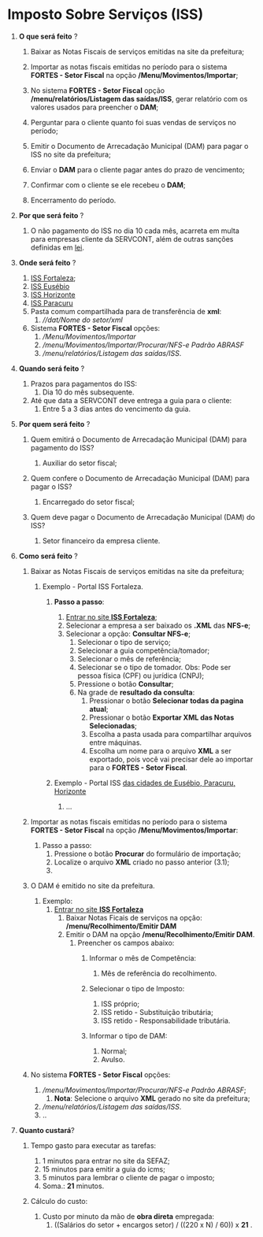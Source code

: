 # Imposto Sobre Serviços (ISS)

   1. **O que será feito** ?
      1. Baixar as Notas Fiscais de serviços emitidas na site da prefeitura;

      2. Importar as notas fiscais emitidas no período para o sistema **FORTES - Setor Fiscal** na opção **/Menu/Movimentos/Importar**;

      3. No sistema **FORTES - Setor Fiscal** opção **/menu/relatórios/Listagem das saídas/ISS**, gerar relatório com os valores usados para preencher o **DAM**;

      4. Perguntar para o cliente quanto foi suas vendas de serviços no período;

      5. Emitir o Documento de Arrecadação Municipal (DAM) para pagar o ISS no site da prefeitura;

      6. Enviar o **DAM** para o cliente pagar antes do prazo de vencimento;

      7. Confirmar com o cliente se ele recebeu o **DAM**;

      8. Encerramento do período.

   2. **Por que será feito** ?
      1. O não pagamento do ISS no dia 10 cada mês, acarreta em multa para empresas cliente da SERVCONT, além de outras sanções definidas em [lei](https://www.sefin.fortaleza.ce.gov.br/Canal/16/Generico/1255/Ler).

   3. **Onde será feito** ?
      1. [ISS Fortaleza](https://iss.fortaleza.ce.gov.br/grpfor/login.seam?cid=265817);
      2. [ISS Eusébio](http://iss.speedgov.com.br/eusebio/login)
      3. [ISS Horizonte](http://iss.speedgov.com.br/horizonte/login)
      4. [ISS Paracuru](http://iss.speedgov.com.br/paracuru/login)
      5. Pasta comum compartilhada para de transferência de **xml**:
         1. _//dat/Nome do setor/xml_
      6. Sistema **FORTES - Setor Fiscal** opções:
         1. _/Menu/Movimentos/Importar_
         2. _/menu/Movimentos/Importar/Procurar/NFS-e Padrão ABRASF_
         3. _/menu/relatórios/Listagem das saídas/ISS_.

   4. **Quando será feito** ?
      1. Prazos para pagamentos do ISS:
         1. Dia 10 do mês subsequente.
      2. Até que data a SERVCONT deve entrega a guia para o cliente:
         1. Entre 5 a 3 dias antes do vencimento da guia.

   5. **Por quem será feito** ?
      1. Quem emitirá o  Documento de Arrecadação Municipal (DAM) para pagamento do ISS?
         1. Auxiliar do setor fiscal;

      2. Quem confere o Documento de Arrecadação Municipal (DAM) para pagar o ISS?
         1. Encarregado do setor fiscal;

      3. Quem deve pagar o Documento de Arrecadação Municipal (DAM) do ISS?
         1. Setor financeiro da empresa cliente.

   6. **Como será feito** ?
      1. Baixar as Notas Fiscais de serviços emitidas na site da prefeitura;
         1. Exemplo - Portal ISS Fortaleza.
            1. **Passo a passo**:
               1. [Entrar no site **ISS Fortaleza**](https://iss.fortaleza.ce.gov.br/grpfor/login.seam?cid=265817);
               2. Selecionar a empresa a ser baixado os **.XML** das  **NFS-e**;
               3. Selecionar a opção: **Consultar NFS-e**;
                  1. Selecionar o tipo de serviço;
                  2. Selecionar a guia competência/tomador;
                  3. Selecionar o mês de referência;
                  4. Selecionar se o tipo de tomador. Obs: Pode ser pessoa física (CPF) ou jurídica (CNPJ);
                  5. Pressione o botão **Consultar**;
                  6. Na grade de **resultado da consulta**:
                     1. Pressionar o botão **Selecionar todas da pagina atual**;
                     2. Pressionar o botão **Exportar XML das Notas Selecionadas**;
                     3. Escolha a pasta usada para compartilhar arquivos entre máquinas.
                     4. Escolha um nome para o arquivo **XML** a ser exportado, pois você vai precisar dele ao importar para o **FORTES - Setor Fiscal**.

            2. Exemplo - Portal ISS [das cidades de Eusébio, Paracuru, Horizonte](http://iss.speedgov.com.br/)
               1. ...

      2. Importar as notas fiscais emitidas no período para o sistema **FORTES - Setor Fiscal** na opção **/Menu/Movimentos/Importar**:
         1. Passo a passo:
            1. Pressione o botão **Procurar** do formulário de importação;
            2. Localize o arquivo **XML** criado no passo anterior (3.1);
            3. 

      3. O DAM é emitido no site da prefeitura.
         1. Exemplo:
            1. [Entrar no site **ISS Fortaleza**](https://iss.fortaleza.ce.gov.br/grpfor/login.seam?cid=265817)
               1. Baixar Notas Ficais de serviços na opção: **/menu/Recolhimento/Emitir DAM**
               2. Emitir o DAM na opção **/menu/Recolhimento/Emitir DAM**.
                  1. Preencher os campos abaixo:
                     1. Informar o mês de Competência:
                        1. Mês de referência do recolhimento.

                     2. Selecionar o tipo de Imposto:
                        1. ISS próprio;
                        2. ISS retido - Substituição tributária;
                        3. ISS retido - Responsabilidade tributária.

                     3. Informar o tipo de DAM:
                        1. Normal;
                        2. Avulso.

      4. No sistema **FORTES - Setor Fiscal** opções:
         1. _/menu/Movimentos/Importar/Procurar/NFS-e Padrão ABRASF_;
            1. **Nota**: Selecione o arquivo **XML** gerado no site da prefeitura;
         2. _/menu/relatórios/Listagem das saídas/ISS_.
         3. ..
   7. **Quanto custará**?
      1. Tempo gasto para executar as tarefas:
         1. 1 minutos para entrar no site da SEFAZ;
         2. 15 minutos para emitir a guia do icms;
         3. 5 minutos para lembrar o cliente de pagar o imposto;
         4. Soma.: **21** minutos.

      2. Cálculo do custo:
         1. Custo por minuto da mão de **obra direta** empregada:
            1. ((Salários do setor + encargos setor) / ((220 x N) / 60)) x **21** .
